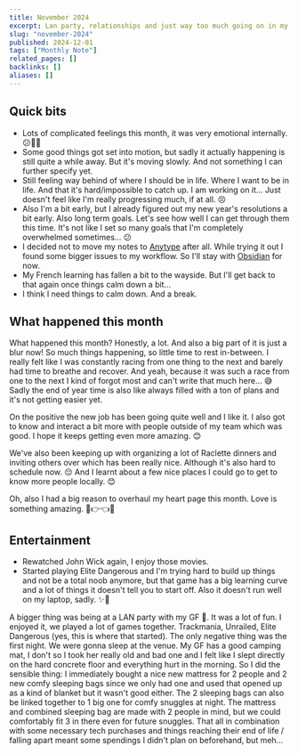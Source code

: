 ```yaml
---
title: November 2024
excerpt: Lan party, relationships and just way too much going on in my life. I need a break! 😅
slug: "november-2024"
published: 2024-12-01
tags: ["Monthly Note"]
related_pages: []
backlinks: []
aliases: []
---
```


## Quick bits

- Lots of complicated feelings this month, it was very emotional internally. 😕😵‍💫
- Some good things got set into motion, but sadly it actually happening is still quite a while away. But it's moving slowly. And not something I can further specify yet.
- Still feeling way behind of where I should be in life. Where I want to be in life. And that it's hard/impossible to catch up. I am working on it... Just doesn't feel like I'm really progressing much, if at all. 😣
- Also I'm a bit early, but I already figured out my new year's resolutions a bit early.  Also long term goals. Let's see how well I can get through them this time. It's not like I set so many goals that I'm completely overwhelmed sometimes... 😕
- I decided not to move my notes to [Anytype](https://anytype.io) after all. While trying it out I found some bigger issues to my workflow. So I'll stay with [Obsidian](https://obsidian.md) for now.
- My French learning has fallen a bit to the wayside. But I'll get back to that again once things calm down a bit...
- I think I need things to calm down. And a break.

## What happened this month

What happened this month? Honestly, a lot. And also a big part of it is just a blur now! So much things happening, so little time to rest in-between. I really felt like I was constantly racing from one thing to the next and barely had time to breathe and recover. And yeah, because it was such a race from one to the next I kind of forgot most and can't write that much here... 😅 Sadly the end of year time is also like always filled with a ton of plans and it's not getting easier yet.

On the positive the new job has been going quite well and I like it. I also got to know and interact a bit more with people outside of my team which was good. I hope it keeps getting even more amazing. 😊

We've also been keeping up with organizing a lot of Raclette dinners and inviting others over which has been really nice. Although it's also hard to schedule now. 😔
And I learnt about a few nice places I could go to get to know more people locally. 😊

Oh, also I had a big reason to overhaul my heart page this month. Love is something amazing. 🥺👉👈💗

## Entertainment

- Rewatched John Wick again, I enjoy those movies.
- Started playing Elite Dangerous and I'm trying hard to build up things and not be a total noob anymore, but that game has a big learning curve and a lot of things it doesn't tell you to start off. Also it doesn't run well on my laptop, sadly. ✨💫

A bigger thing was being at a LAN party with my GF 💙. It was a lot of fun. I enjoyed it, we played a lot of games together. Trackmania, Unrailed, Elite Dangerous (yes, this is where that started). The only negative thing was the first night. We were gonna sleep at the venue. My GF has a good camping mat, I don't so I took her really old and bad one and I felt like I slept directly on the hard concrete floor and everything hurt in the morning. So I did the sensible thing: I immediately bought a nice new mattress for 2 people and 2 new comfy sleeping bags since we only had one and used that opened up as a kind of blanket but it wasn't good either. The 2 sleeping bags can also be linked together to 1 big one for comfy snuggles at night. The mattress and combined sleeping bag are made with 2 people in mind, but we could comfortably fit 3 in there even for future snuggles. That all in combination with some necessary tech purchases and things reaching their end of life / falling apart meant some spendings I didn't plan on beforehand, but meh...
